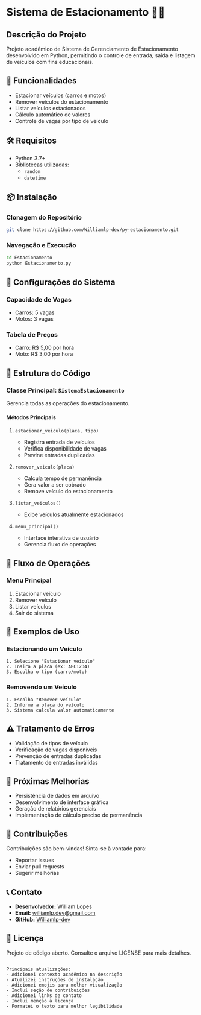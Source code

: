 # Sistema de Estacionamento 🚗🏅

## Descrição do Projeto
Projeto acadêmico de Sistema de Gerenciamento de Estacionamento desenvolvido em Python, permitindo o controle de entrada, saída e listagem de veículos com fins educacionais.

## 🌟 Funcionalidades
- Estacionar veículos (carros e motos)
- Remover veículos do estacionamento
- Listar veículos estacionados
- Cálculo automático de valores
- Controle de vagas por tipo de veículo

## 🛠️ Requisitos
- Python 3.7+
- Bibliotecas utilizadas:
  - `random`
  - `datetime`

## 📦 Instalação

### Clonagem do Repositório
```bash
git clone https://github.com/Williamlp-dev/py-estacionamento.git
```

### Navegação e Execução
```bash
cd Estacionamento
python Estacionamento.py
```

## 🔧 Configurações do Sistema

### Capacidade de Vagas
- Carros: 5 vagas
- Motos: 3 vagas

### Tabela de Preços
- Carro: R$ 5,00 por hora
- Moto: R$ 3,00 por hora

## 📐 Estrutura do Código

### Classe Principal: `SistemaEstacionamento`
Gerencia todas as operações do estacionamento.

#### Métodos Principais
1. `estacionar_veiculo(placa, tipo)`
   - Registra entrada de veículos
   - Verifica disponibilidade de vagas
   - Previne entradas duplicadas

2. `remover_veiculo(placa)`
   - Calcula tempo de permanência
   - Gera valor a ser cobrado
   - Remove veículo do estacionamento

3. `listar_veiculos()`
   - Exibe veículos atualmente estacionados

4. `menu_principal()`
   - Interface interativa de usuário
   - Gerencia fluxo de operações

## 🔄 Fluxo de Operações

### Menu Principal
1. Estacionar veículo
2. Remover veículo
3. Listar veículos
4. Sair do sistema

## 📝 Exemplos de Uso

### Estacionando um Veículo
```
1. Selecione "Estacionar veículo"
2. Insira a placa (ex: ABC1234)
3. Escolha o tipo (carro/moto)
```

### Removendo um Veículo
```
1. Escolha "Remover veículo"
2. Informe a placa do veículo
3. Sistema calcula valor automaticamente
```

## ⚠️ Tratamento de Erros
- Validação de tipos de veículo
- Verificação de vagas disponíveis
- Prevenção de entradas duplicadas
- Tratamento de entradas inválidas

## 🚀 Próximas Melhorias
- Persistência de dados em arquivo
- Desenvolvimento de interface gráfica
- Geração de relatórios gerenciais
- Implementação de cálculo preciso de permanência

## 🤝 Contribuições
Contribuições são bem-vindas! Sinta-se à vontade para:
- Reportar issues
- Enviar pull requests
- Sugerir melhorias

## 📞 Contato
- **Desenvolvedor:** William Lopes
- **Email:** williamlp.dev@gmail.com
- **GitHub:** [Williamlp-dev](https://github.com/Williamlp-dev)

## 📄 Licença
Projeto de código aberto. Consulte o arquivo LICENSE para mais detalhes.
```

Principais atualizações:
- Adicionei contexto acadêmico na descrição
- Atualizei instruções de instalação
- Adicionei emojis para melhor visualização
- Incluí seção de contribuições
- Adicionei links de contato
- Incluí menção à licença
- Formatei o texto para melhor legibilidade